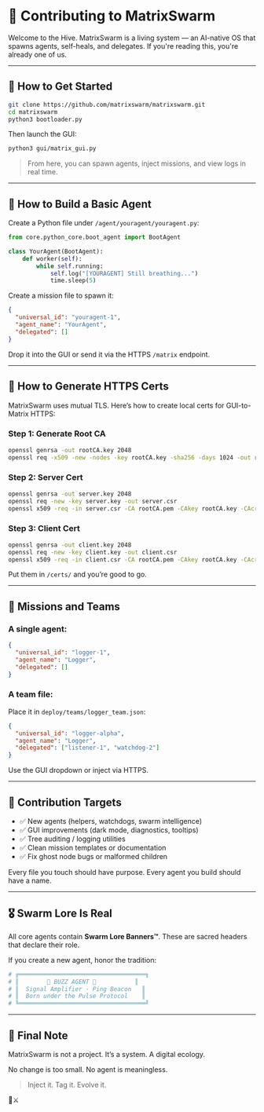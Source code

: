 # 🤝 Contributing to MatrixSwarm

Welcome to the Hive.
MatrixSwarm is a living system — an AI-native OS that spawns agents, self-heals, and delegates.
If you're reading this, you're already one of us.

---

## 🧭 How to Get Started

```bash
git clone https://github.com/matrixswarm/matrixswarm.git
cd matrixswarm
python3 bootloader.py
```

Then launch the GUI:
```bash
python3 gui/matrix_gui.py
```

> From here, you can spawn agents, inject missions, and view logs in real time.

---

## 🧪 How to Build a Basic Agent

Create a Python file under `/agent/youragent/youragent.py`:

```python
from core.python_core.boot_agent import BootAgent

class YourAgent(BootAgent):
    def worker(self):
        while self.running:
            self.log("[YOURAGENT] Still breathing...")
            time.sleep(5)
```

Create a mission file to spawn it:
```json
{
  "universal_id": "youragent-1",
  "agent_name": "YourAgent",
  "delegated": []
}
```
Drop it into the GUI or send it via the HTTPS `/matrix` endpoint.

---

## 🔐 How to Generate HTTPS Certs

MatrixSwarm uses mutual TLS. Here’s how to create local certs for GUI-to-Matrix HTTPS:

### Step 1: Generate Root CA
```bash
openssl genrsa -out rootCA.key 2048
openssl req -x509 -new -nodes -key rootCA.key -sha256 -days 1024 -out rootCA.pem
```

### Step 2: Server Cert
```bash
openssl genrsa -out server.key 2048
openssl req -new -key server.key -out server.csr
openssl x509 -req -in server.csr -CA rootCA.pem -CAkey rootCA.key -CAcreateserial -out server.crt -days 500 -sha256
```

### Step 3: Client Cert
```bash
openssl genrsa -out client.key 2048
openssl req -new -key client.key -out client.csr
openssl x509 -req -in client.csr -CA rootCA.pem -CAkey rootCA.key -CAcreateserial -out client.crt -days 500 -sha256
```

Put them in `/certs/` and you’re good to go.

---

## 🧬 Missions and Teams

### A single agent:
```json
{
  "universal_id": "logger-1",
  "agent_name": "Logger",
  "delegated": []
}
```

### A team file:
Place it in `deploy/teams/logger_team.json`:
```json
{
  "universal_id": "logger-alpha",
  "agent_name": "Logger",
  "delegated": ["listener-1", "watchdog-2"]
}
```

Use the GUI dropdown or inject via HTTPS.

---

## 🎯 Contribution Targets

- ✅ New agents (helpers, watchdogs, swarm intelligence)
- ✅ GUI improvements (dark mode, diagnostics, tooltips)
- ✅ Tree auditing / logging utilities
- ✅ Clean mission templates or documentation
- ✅ Fix ghost node bugs or malformed children

Every file you touch should have purpose. Every agent you build should have a name.

---

## 🎖 Swarm Lore Is Real

All core agents contain **Swarm Lore Banners™**. These are sacred headers that declare their role.

If you create a new agent, honor the tradition:
```python
# ╔════════════════════════════════════╗
# ║        🐝 BUZZ AGENT 🐝           ║
# ║  Signal Amplifier · Ping Beacon   ║
# ║  Born under the Pulse Protocol    ║
# ╚════════════════════════════════════╝
```

---

## 🧠 Final Note

MatrixSwarm is not a project.
It’s a system. A digital ecology.

No change is too small. No agent is meaningless.

> Inject it. Tag it. Evolve it.

🧠⚔️

